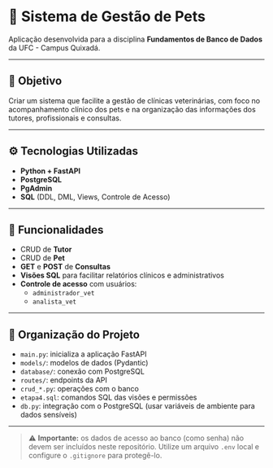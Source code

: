 # 🐶 Sistema de Gestão de Pets

Aplicação desenvolvida para a disciplina **Fundamentos de Banco de Dados** da UFC - Campus Quixadá.

---

## 📌 Objetivo

Criar um sistema que facilite a gestão de clínicas veterinárias, com foco no acompanhamento clínico dos pets e na organização das informações dos tutores, profissionais e consultas.

---

## ⚙️ Tecnologias Utilizadas

- **Python + FastAPI**
- **PostgreSQL**
- **PgAdmin**
- **SQL** (DDL, DML, Views, Controle de Acesso)

---

## 📁 Funcionalidades

- CRUD de **Tutor**
- CRUD de **Pet**
- **GET** e **POST** de **Consultas**
- **Visões SQL** para facilitar relatórios clínicos e administrativos
- **Controle de acesso** com usuários:
  - `administrador_vet`
  - `analista_vet`

---

## 🧩 Organização do Projeto

- `main.py`: inicializa a aplicação FastAPI
- `models/`: modelos de dados (Pydantic)
- `database/`: conexão com PostgreSQL
- `routes/`: endpoints da API
- `crud_*.py`: operações com o banco
- `etapa4.sql`: comandos SQL das visões e permissões
- `db.py`: integração com o PostgreSQL (usar variáveis de ambiente para dados sensíveis)

---

> ⚠️ **Importante:** os dados de acesso ao banco (como senha) não devem ser incluídos neste repositório. Utilize um arquivo `.env` local e configure o `.gitignore` para protegê-lo.
